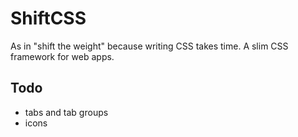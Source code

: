 ShiftCSS
=========

As in "shift the weight" because writing CSS takes time. A slim CSS framework for web apps.

## Todo
- tabs and tab groups
- icons

